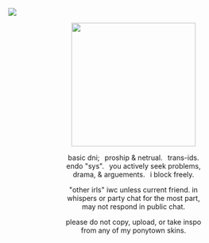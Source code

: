 ![](https://komarev.com/ghpvc/?username=zompyre&color=blue&label=Software+Instability&style=pixel)
<p align="center"> <img src="https://64.media.tumblr.com/47eb454541c015e124a483a7dad01671/911b06f6a0f83876-50/s500x750/2e92b9bf385ec812180db5c1fcb4515c94df6029.pnj" width="250" height="250"/> </p>
<p align="center"> basic dni;⠀proship & netrual.⠀trans-ids. <br/> endo "sys".⠀you actively seek problems, <br/> drama, & arguements.⠀i block freely.</p>
<p align="center"> "other irls" iwc unless current friend. in <br/> whispers or party chat for the most part, <br/> may not respond in public chat. </p>
<p align="center"> please do not copy, upload, or take inspo <br/> from any of my ponytown skins. </p>
